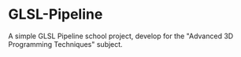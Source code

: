 # GLSL-Pipeline
A simple GLSL Pipeline school project, develop for the "Advanced 3D Programming Techniques" subject.

